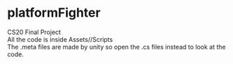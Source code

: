 # platformFighter
CS20 Final Project  
All the code is inside Assets//Scripts  
The .meta files are made by unity so open the .cs files instead to look at the code.  
